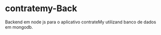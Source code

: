 # contratemy-Back

Backend em node js para o aplicativo contrateMy utilizand banco de dados em mongodb.
